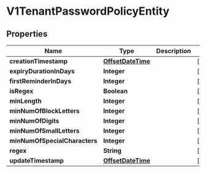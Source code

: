 # V1TenantPasswordPolicyEntity

## Properties
Name | Type | Description | Notes
------------ | ------------- | ------------- | -------------
**creationTimestamp** | [**OffsetDateTime**](OffsetDateTime.md) |  |  [optional]
**expiryDurationInDays** | **Integer** |  |  [optional]
**firstReminderInDays** | **Integer** |  |  [optional]
**isRegex** | **Boolean** |  |  [optional]
**minLength** | **Integer** |  |  [optional]
**minNumOfBlockLetters** | **Integer** |  |  [optional]
**minNumOfDigits** | **Integer** |  |  [optional]
**minNumOfSmallLetters** | **Integer** |  |  [optional]
**minNumOfSpecialCharacters** | **Integer** |  |  [optional]
**regex** | **String** |  |  [optional]
**updateTimestamp** | [**OffsetDateTime**](OffsetDateTime.md) |  |  [optional]
